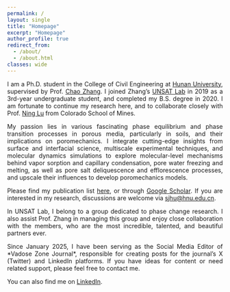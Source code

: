 ```yaml
---
permalink: /
layout: single
title: "Homepage"
excerpt: "Homepage"
author_profile: true
redirect_from: 
  - /about/
  - /about.html
classes: wide
---
```



<div style="text-align: justify;">

<p>
I am a Ph.D. student in the College of Civil Engineering at <a href="http://www-en.hnu.edu.cn/" target="_blank">Hunan University</a>, supervised by Prof. <a href="https://www.researchgate.net/profile/Chao-Zhang-43" target="_blank">Chao Zhang</a>. I joined Zhang’s <a href="https://chaozhanghnu.github.io/" target="_blank">UNSAT Lab</a> in 2019 as a 3rd-year undergraduate student, and completed my B.S. degree in 2020. I am fortunate to continue my research here, and to collaborate closely with Prof. <a href="https://cee.mines.edu/project/lu-ning/" target="_blank">Ning Lu</a> from Colorado School of Mines.
</p>

<p>
My passion lies in various fascinating phase equilibrium and phase transition processes in porous media, particularly in soils, and their implications on poromechanics. I integrate cutting-edge insights from surface and interfacial science, multiscale experimental techniques, and molecular dynamics simulations to explore molecular-level mechanisms behind vapor sorption and capillary condensation, pore water freezing and melting, as well as pore salt deliquescence and efflorescence processes, and upscale their influences to develop poromechanics models.
</p>

<p>
Please find my publication list <a href="/publications/">here</a>, or through <a href="https://scholar.google.com/citations?user=oIkHLJAAAAAJ&hl=en" target="_blank">Google Scholar</a>. If you are interested in my research, discussions are welcome via <a href="mailto:sjhu@hnu.edu.cn">sjhu@hnu.edu.cn</a>.
</p>

<p>
In UNSAT Lab, I belong to a group dedicated to phase change research. I also assist Prof. Zhang in managing this group and enjoy close collaboration with the members, who are the most incredible, talented, and beautiful partners ever.
</p>

<p>
Since January 2025, I have been serving as the Social Media Editor of *Vadose Zone Journal*, responsible for creating posts for the journal’s X (Twitter) and LinkedIn platforms. If you have ideas for content or need related support, please feel free to contact me.
</p>

<p>
You can also find me on <a href="https://www.linkedin.com/in/shaojie-hu-74bbb8341" target="_blank">LinkedIn</a>.
</p>

</div>
